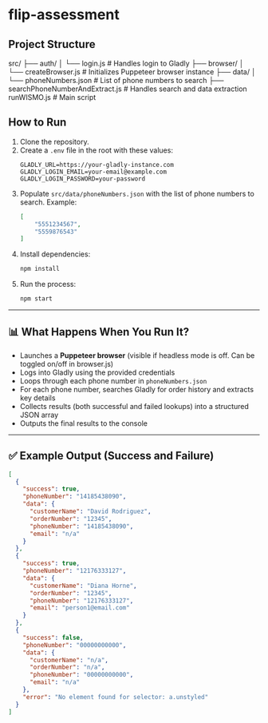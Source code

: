 # flip-assessment


## Project Structure

src/
├── auth/
│   └── login.js                # Handles login to Gladly
├── browser/
│   └── createBrowser.js        # Initializes Puppeteer browser instance
├── data/
│   └── phoneNumbers.json       # List of phone numbers to search
├── searchPhoneNumberAndExtract.js  # Handles search and data extraction
runWISMO.js                      # Main script



## How to Run

1. Clone the repository.
2. Create a `.env` file in the root with these values:
    ```
    GLADLY_URL=https://your-gladly-instance.com
    GLADLY_LOGIN_EMAIL=your-email@example.com
    GLADLY_LOGIN_PASSWORD=your-password
    ```
3. Populate `src/data/phoneNumbers.json` with the list of phone numbers to search. Example:
    ```json
    [
        "5551234567",
        "5559876543"
    ]
    ```
4. Install dependencies:
    ```bash
    npm install
    ```
5. Run the process:
    ```bash
    npm start
    ```

---

## 📊 What Happens When You Run It?

- Launches a **Puppeteer browser** (visible if headless mode is off. Can be toggled on/off in browser.js)
- Logs into Gladly using the provided credentials
- Loops through each phone number in `phoneNumbers.json`
- For each phone number, searches Gladly for order history and extracts key details
- Collects results (both successful and failed lookups) into a structured JSON array
- Outputs the final results to the console

---

## ✅ Example Output (Success and Failure)

```json
[
  {
    "success": true,
    "phoneNumber": "14185438090",
    "data": {
      "customerName": "David Rodriguez",
      "orderNumber": "12345",
      "phoneNumber": "14185438090",
      "email": "n/a"
    }
  },
  {
    "success": true,
    "phoneNumber": "12176333127",
    "data": {
      "customerName": "Diana Horne",
      "orderNumber": "12345",
      "phoneNumber": "12176333127",
      "email": "person1@email.com"
    }
  },
  {
    "success": false,
    "phoneNumber": "00000000000",
    "data": {
      "customerName": "n/a",
      "orderNumber": "n/a",
      "phoneNumber": "00000000000",
      "email": "n/a"
    },
    "error": "No element found for selector: a.unstyled"
  }
]

